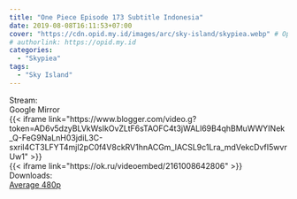```yaml
---
title: "One Piece Episode 173 Subtitle Indonesia"
date: 2019-08-08T16:11:53+07:00
cover: "https://cdn.opid.my.id/images/arc/sky-island/skypiea.webp" # Optional, cover
# authorlink: https://opid.my.id
categories:
  - "Skypiea"
tags:
  - "Sky Island"
---
```

<div class="ui menu violet borderless inverted">
  <div class="header item active">
        Stream:
    </div>
  <a class="active item" data-tab="google">
    <i class="google drive icon"></i> Google
  </a>
  <a class="item nounderline" data-tab="mirror">
    <i class="odnoklassniki icon"></i> Mirror
  </a>
</div>
<div class="ui bottom attached tab segment active" style="border:0 !important;" data-tab="google">
{{< iframe link="https://www.blogger.com/video.g?token=AD6v5dzyBLVkWsIkOvZLtF6sTAOFC4t3jWALl69B4qhBMuWWYINek_Q-FeG9NaLnH03jdiL3C-sxril4CT3LFYT4mjl2pC0f4V8ckRV1hnACGm_IACSL9c1Lra_mdVekcDvfI5wvrUw1" >}}
</div>
<div class="ui bottom attached tab segment" style="border:0 !important;" data-tab="mirror">
{{< iframe link="https://ok.ru/videoembed/2161008642806" >}}
</div>
<div class="ui menu violet borderless inverted">
  <div class="header item active">
        Downloads:
    </div>
  <a class="item nounderline" href="https://ouo.io/TjDz2Dp" target="_blank" rel="dofollow"><i class="google drive icon"></i>
    Average 480p</a>
</div>